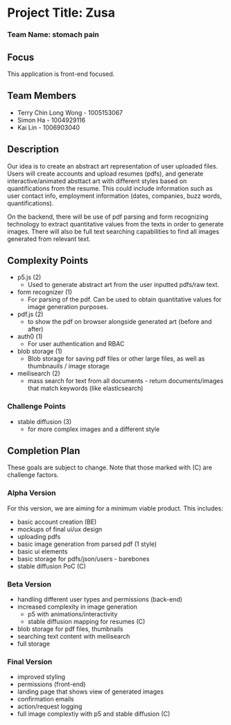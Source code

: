 # Project Title: Zusa

### Team Name: stomach pain

## Focus

This application is front-end focused.

## Team Members

- Terry Chin Long Wong - 1005153067
- Simon Ha - 1004929116
- Kai Lin - 1006903040

## Description

Our idea is to create an abstract art representation of user uploaded files. Users will create accounts and upload resumes (pdfs), and generate interactive/animated absttact art with different styles based on quantifications from the resume. This could include information such as user contact info, employment information (dates, companies, buzz words, quantifications).

On the backend, there will be use of pdf parsing and form recognizing technology to extract quantitative values from the texts in order to generate images. There will also be full text searching capabilities to find all images generated from relevant text.

## Complexity Points

- p5.js (2)
  - Used to generate abstract art from the user inputted pdfs/raw text.
- form recognizer (1)
  - For parsing of the pdf. Can be used to obtain quantitative values for image generation purposes.
- pdf.js (2)
  - to show the pdf on browser alongside generated art (before and after)
- auth0 (1)
  - For user authentication and RBAC
- blob storage (1)
  - Blob storage for saving pdf files or other large files, as well as thumbnauils / image storage
- meilisearch (2)
  - mass search for text from all documents - return documents/images that match keywords (like elasticsearch)

### Challenge Points

- stable diffusion (3)
  - for more complex images and a different style

## Completion Plan

These goals are subject to change. Note that those marked with (C) are challenge factors.

### Alpha Version

For this version, we are aiming for a minimum viable product. This includes:

- basic account creation (BE)
- mockups of final ui/ux design
- uploading pdfs
- basic image generation from parsed pdf (1 style)
- basic ui elements
- basic storage for pdfs/json/users - barebones
- stable diffusion PoC (C)

### Beta Version

- handling different user types and permissions (back-end)
- increased complexity in image generation
  - p5 with animations/interactivity
  - stable diffusion mapping for resumes (C)
- blob storage for pdf files, thumbnails
- searching text content with meilisearch
- full storage

### Final Version

- improved styling
- permissions (front-end)
- landing page that shows view of generated images
- confirmation emails
- action/request logging
- full image complextiy with p5 and stable diffusion (C)
